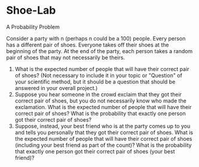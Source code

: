 # Shoe-Lab
A Probability Problem

Consider a party with n (perhaps n could be a 100) people. Every person has a different pair of shoes. Everyone takes off their shoes at the beginning of the party. At the end of the party, each person takes a random pair of shoes that may not necessarily be theirs.
1. What is the expected number of people that will have their correct pair of shoes? (Not necessary to include it in your topic or "Question" of your scientific method, but it should be a question that should be answered in your overall project.)
2. Suppose you hear someone in the crowd exclaim that they got their correct pair of shoes, but you do not necessarily know who made the exclamation. What is the expected number of people that will have their correct pair of shoes? What is the probability that exactly one person got their correct pair of shoes?
3. Suppose, instead, your best friend who is at the party comes up to you and tells you personally that they got their correct pair of shoes. What is the expected number of people that will have their correct pair of shoes (including your best friend as part of the count)? What is the probability that exactly one person got their correct pair of shoes (your best friend)?
